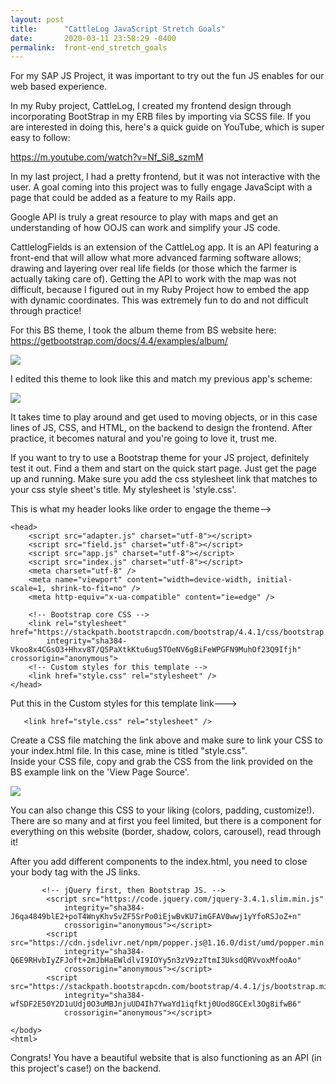 ```yaml
---
layout: post
title:      "CattleLog JavaScript Stretch Goals"
date:       2020-03-11 23:58:29 -0400
permalink:  front-end_stretch_goals
---
```



For my SAP JS Project, it was important to try out the fun JS enables for our web based experience.

In my Ruby project, CattleLog, I created my frontend design through incorporating BootStrap in my ERB files by importing via SCSS file.  If you are interested in doing this, here's a quick guide on YouTube, which is super easy to follow:

https://m.youtube.com/watch?v=Nf_Si8_szmM


In my last project, I had a pretty frontend, but it was not interactive with the user. A goal coming into this project was to fully engage JavaScipt with a page that could be added as a feature to my Rails app.  

Google API is truly a great resource to play with maps and get an understanding of how OOJS can work and simplify your JS code.

CattlelogFields is an extension of the CattleLog app.  It is an API featuring a front-end that will allow what more advanced farming software allows; drawing and layering over real life fields (or those which the farmer is actually taking care of).  Getting the API to work with the map was not difficult, because I figured out in my Ruby Project how to embed the app with dynamic coordinates.  This was extremely fun to do and not difficult through practice!

For this BS theme, I took the album theme from BS website here:
https://getbootstrap.com/docs/4.4/examples/album/

![](https://i.imgur.com/7tfVUXD.png)

I edited this theme to look like this and match my previous app's scheme:

![](https://i.imgur.com/AT2Stvc.jpg?1)

It takes time to play around and get used to moving objects, or in this case lines of JS, CSS, and HTML, on the backend to design the frontend. After practice, it becomes natural and you're going to love it, trust me.

If you want to try to use a Bootstrap theme for your JS project, definitely test it out. Find a them and start on the quick start page.  Just get the page up and running.  Make sure you add the css stylesheet link that matches to your css style sheet's title.  My stylesheet is 'style.css'.

This is what my header looks like order to engage the theme-->
```
<head>
    <script src="adapter.js" charset="utf-8"></script>
    <script src="field.js" charset="utf-8"></script>
    <script src="app.js" charset="utf-8"></script>
    <script src="index.js" charset="utf-8"></script>
    <meta charset="utf-8" />
    <meta name="viewport" content="width=device-width, initial-scale=1, shrink-to-fit=no" />
    <meta http-equiv="x-ua-compatible" content="ie=edge" />

    <!-- Bootstrap core CSS -->
    <link rel="stylesheet" href="https://stackpath.bootstrapcdn.com/bootstrap/4.4.1/css/bootstrap.min.css"
        integrity="sha384-Vkoo8x4CGsO3+Hhxv8T/Q5PaXtkKtu6ug5TOeNV6gBiFeWPGFN9MuhOf23Q9Ifjh" crossorigin="anonymous">
    <!-- Custom styles for this template -->
    <link href="style.css" rel="stylesheet" />
</head>
```

Put this in the Custom styles for this template link--->

```
   <link href="style.css" rel="stylesheet" />
```

Create a CSS file matching the link above and make sure to link your CSS to your index.html file.  In this case, mine is titled "style.css".  
Inside your CSS file, copy and grab the CSS from the link provided on the BS example link on the 'View Page Source'.

![](https://i.imgur.com/5vk6fZT.png?1)

You can also change this CSS to your liking (colors, padding, customize!). There are so many and at first you feel limited, but there is a component for everything on this website (border, shadow, colors, carousel), read through it!

After you add different components to the index.html, you need to close your body tag with the JS links. 
```
       <!-- jQuery first, then Bootstrap JS. -->
        <script src="https://code.jquery.com/jquery-3.4.1.slim.min.js"
            integrity="sha384-J6qa4849blE2+poT4WnyKhv5vZF5SrPo0iEjwBvKU7imGFAV0wwj1yYfoRSJoZ+n"
            crossorigin="anonymous"></script>
        <script src="https://cdn.jsdelivr.net/npm/popper.js@1.16.0/dist/umd/popper.min.js"
            integrity="sha384-Q6E9RHvbIyZFJoft+2mJbHaEWldlvI9IOYy5n3zV9zzTtmI3UksdQRVvoxMfooAo"
            crossorigin="anonymous"></script>
        <script src="https://stackpath.bootstrapcdn.com/bootstrap/4.4.1/js/bootstrap.min.js"
            integrity="sha384-wfSDF2E50Y2D1uUdj0O3uMBJnjuUD4Ih7YwaYd1iqfktj0Uod8GCExl3Og8ifwB6"
            crossorigin="anonymous"></script>
						
</body>
<html>
```

Congrats! You have a beautiful website that is also functioning as an API (in this project's case!) on the backend.  
 
 
 
 



